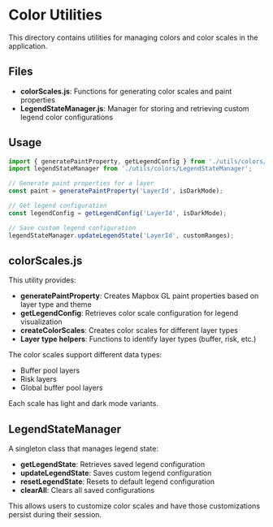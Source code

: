 # Color Utilities

This directory contains utilities for managing colors and color scales in the application.

## Files

- **colorScales.js**: Functions for generating color scales and paint properties
- **LegendStateManager.js**: Manager for storing and retrieving custom legend color configurations

## Usage

```jsx
import { generatePaintProperty, getLegendConfig } from './utils/colors/colorScales';
import legendStateManager from './utils/colors/LegendStateManager';

// Generate paint properties for a layer
const paint = generatePaintProperty('LayerId', isDarkMode);

// Get legend configuration
const legendConfig = getLegendConfig('LayerId', isDarkMode);

// Save custom legend configuration
legendStateManager.updateLegendState('LayerId', customRanges);
```

## colorScales.js

This utility provides:

- **generatePaintProperty**: Creates Mapbox GL paint properties based on layer type and theme
- **getLegendConfig**: Retrieves color scale configuration for legend visualization
- **createColorScales**: Creates color scales for different layer types
- **Layer type helpers**: Functions to identify layer types (buffer, risk, etc.)

The color scales support different data types:
- Buffer pool layers
- Risk layers
- Global buffer pool layers

Each scale has light and dark mode variants.

## LegendStateManager

A singleton class that manages legend state:

- **getLegendState**: Retrieves saved legend configuration
- **updateLegendState**: Saves custom legend configuration
- **resetLegendState**: Resets to default legend configuration
- **clearAll**: Clears all saved configurations

This allows users to customize color scales and have those customizations persist during their session.
